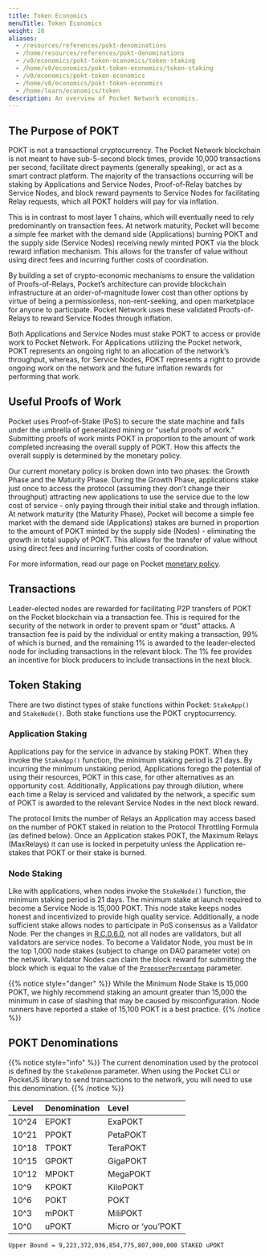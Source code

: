 ```yaml
---
title: Token Economics
menuTitle: Token Economics
weight: 10
aliases:
  - /resources/references/pokt-denominations
  - /home/resources/references/pokt-denominations
  - /v0/economics/pokt-token-economics/token-staking
  - /home/v0/economics/pokt-token-economics/token-staking
  - /v0/economics/pokt-token-economics
  - /home/v0/economics/pokt-token-economics
  - /home/learn/economics/token
description: An overview of Pocket Network economics.
---
```



## The Purpose of POKT

POKT is not a transactional cryptocurrency. The Pocket Network blockchain is not meant to have sub-5-second block times, provide 10,000 transactions per second, facilitate direct payments (generally speaking), or act as a smart contract platform. The majority of the transactions occurring will be staking by Applications and Service Nodes, Proof-of-Relay batches by Service Nodes, and block reward payments to Service Nodes for facilitating Relay requests, which all POKT holders will pay for via inflation.

This is in contrast to most layer 1 chains, which will eventually need to rely predominantly on transaction fees. At network maturity, Pocket will become a simple fee market with the demand side (Applications) burning POKT and the supply side (Service Nodes) receiving newly minted POKT via the block reward inflation mechanism. This allows for the transfer of value without using direct fees and incurring further costs of coordination.

By building a set of crypto-economic mechanisms to ensure the validation of Proofs-of-Relays, Pocket’s architecture can provide blockchain infrastructure at an order-of-magnitude lower cost than other options by virtue of being a permissionless, non-rent-seeking, and open marketplace for anyone to participate. Pocket Network uses these validated Proofs-of-Relays to reward Service Nodes through inflation.

Both Applications and Service Nodes must stake POKT to access or provide work to Pocket Network. For Applications utilizing the Pocket network, POKT represents an ongoing right to an allocation of the network’s throughput, whereas, for Service Nodes, POKT represents a right to provide ongoing work on the network and the future inflation rewards for performing that work.

## Useful Proofs of Work

Pocket uses Proof-of-Stake (PoS) to secure the state machine and falls under the umbrella of generalized mining or "useful proofs of work." Submitting proofs of work mints POKT in proportion to the amount of work completed increasing the overall supply of POKT. How this affects the overall supply is determined by the monetary policy.

Our current monetary policy is broken down into two phases: the Growth Phase and the Maturity Phase. During the Growth Phase, applications stake just once to access the protocol (assuming they don’t change their throughput) attracting new applications to use the service due to the low cost of service - only paying through their initial stake and through inflation. At network maturity (the Maturity Phase), Pocket will become a simple fee market with the demand side (Applications) stakes are burned in proportion to the amount of POKT minted by the supply side (Nodes) - eliminating the growth in total supply of POKT. This allows for the transfer of value without using direct fees and incurring further costs of coordination.

For more information, read our page on Pocket [monetary policy](/learn/economics/monetary-policy/).

## Transactions

Leader-elected nodes are rewarded for facilitating P2P transfers of POKT on the Pocket blockchain via a transaction fee. This is required for the security of the network in order to prevent spam or “dust” attacks. A transaction fee is paid by the individual or entity making a transaction, 99% of which is burned, and the remaining 1% is awarded to the leader-elected node for including transactions in the relevant block. The 1% fee provides an incentive for block producers to include transactions in the next block.

## Token Staking

There are two distinct types of stake functions within Pocket: `StakeApp()` and `StakeNode()`. Both stake functions use the POKT cryptocurrency. 

### Application Staking

Applications pay for the service in advance by staking POKT. When they invoke the `StakeApp()` function, the minimum staking period is 21 days. By incurring the minimum unstaking period, Applications forego the potential of using their resources,  POKT in this case, for other alternatives as an opportunity cost. Additionally, Applications pay through dilution, where each time a Relay is serviced and validated by the network, a specific sum of POKT is awarded to the relevant Service Nodes in the next block reward. 

The protocol limits the number of Relays an Application may access based on the number of POKT staked in relation to the Protocol Throttling Formula (as defined below). Once an Application stakes POKT, the Maximum Relays (MaxRelays) it can use is locked in perpetuity unless the Application re-stakes that POKT or their stake is burned.

### Node Staking

Like with applications, when nodes invoke the `StakeNode()` function, the minimum staking period is 21 days. The minimum stake at launch required to become a Service Node is 15,000 POKT. This node stake keeps nodes honest and incentivized to provide high quality service. Additionally, a node sufficient stake allows nodes to participate in PoS consensus as a Validator Node. Per the changes in [R.C.0.6.0](https://forum.pokt.network/t/pip-4-consensus-rule-change-0-6-0/834), not all nodes are validators, but all validators are service nodes. To become a Validator Node, you must be in the top 1,000 node stakes (subject to change on DAO parameter vote) on the network. Validator Nodes can claim the block reward for submitting the block which is equal to the value of the [`ProposerPercentage`](/learn/protocol-parameters/#proposerpercentage) parameter.

{{% notice style="danger" %}}
While the Minimum Node Stake is 15,000 POKT, we highly recommend staking an amount greater than 15,000 the minimum in case of slashing that may be caused by misconfiguration. Node runners have reported a stake of 15,100 POKT is a best practice.
{{% /notice %}}

## POKT Denominations

{{% notice style="info" %}}
The current denomination used by the protocol is defined by the `StakeDenom` parameter. When using the Pocket CLI or PocketJS library to send transactions to the network, you will need to use this denomination.
{{% /notice %}}

| Level | Denomination | Level |
| :--- | :--- | :--- |
| 10^24 | EPOKT | ExaPOKT |
| 10^21 | PPOKT | PetaPOKT |
| 10^18 | TPOKT | TeraPOKT |
| 10^15 | GPOKT | GigaPOKT |
| 10^12 | MPOKT | MegaPOKT |
| 10^9 | KPOKT | KiloPOKT |
| 10^6 | POKT | POKT |
| 10^3 | mPOKT | MiliPOKT |
| 10^0 | uPOKT | Micro or ‘you’POKT |

```text
Upper Bound = 9,223,372,036,854,775,807,000,000 STAKED uPOKT
```


